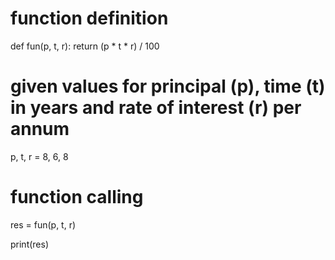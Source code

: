 # function definition
def fun(p, t, r):
    return (p * t * r) / 100

# given values for principal (p), time (t) in years and rate of interest (r) per annum
p, t, r = 8, 6, 8

# function calling 
res = fun(p, t, r)

print(res)

              
